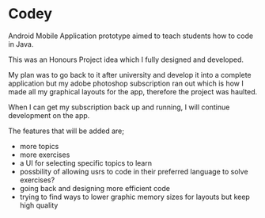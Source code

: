 # Codey
Android Mobile Application prototype aimed to teach students how to code in Java.

This was an Honours Project idea which I fully designed and developed.

My plan was to go back to it after university and develop it into a complete application but my adobe photoshop subscription ran out which is how I
made all my graphical layouts for the app, therefore the project was haulted.

When I can get my subscription back up and running, I will continue development on the app.

The features that will be added are;
- more topics
- more exercises
- a UI for selecting specific topics to learn
- possbility of allowing usrs to code in their preferred language to solve exercises?
- going back and designing more efficient code
- trying to find ways to lower graphic memory sizes for layouts but keep high quality
